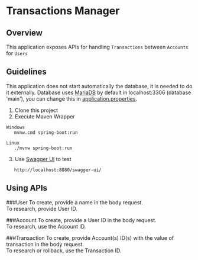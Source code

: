 # Transactions Manager

## Overview

This application exposes APIs for handling `Transactions` between `Accounts` for `Users`

## Guidelines

This application does not start automatically the database, it is needed to do it externally.
Database uses [MariaDB](https://downloads.mariadb.org/mariadb/10.6.3/) by default in localhost:3306 (database 'main'), you can change this in [application.properties](src/main/resources/application.properties).

1. Clone this project
2. Execute Maven Wrapper
```
Windows
   mvnw.cmd spring-boot:run
```
```
Linux
   ./mvnw spring-boot:run
```
3. Use [Swagger UI](http://localhost:8080/swagger-ui/) to test
```
   http://localhost:8080/swagger-ui/
```

## Using APIs

###User
To create, provide a name in the body request. \
To research, provide User ID.

###Account
To create, provide a User ID in the body request. \
To research, use the Account ID.

###Transaction
To create, provide Account(s) ID(s) with the value of transaction in the body request. \
To research or rollback, use the Transaction ID.
